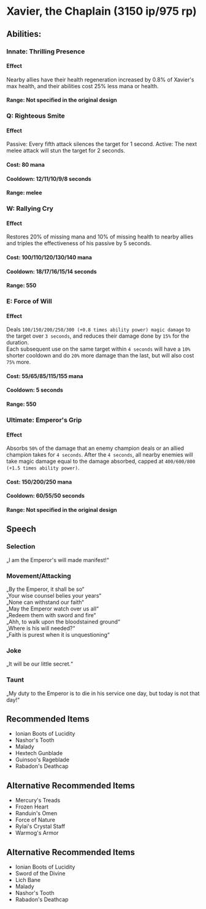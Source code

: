 # Xavier, the Chaplain (3150 ip/975 rp)

## Abilities:

### Innate: Thrilling Presence

#### Effect

Nearby allies have their health regeneration increased by 0.8% of Xavier's max health, and their abilities cost 25% less mana or health.

#### Range: Not specified in the original design

### Q: Righteous Smite

#### Effect

Passive: Every fifth attack silences the target for 1 second.
Active: The next melee attack will stun the target for 2 seconds.

#### Cost: 80 mana

#### Cooldown: 12/11/10/9/8 seconds

#### Range: melee

### W: Rallying Cry

#### Effect

Restores 20% of missing mana and 10% of missing health to nearby allies and triples the effectiveness of his passive by 5 seconds.

#### Cost: 100/110/120/130/140 mana

#### Cooldown: 18/17/16/15/14 seconds

#### Range: 550

### E: Force of Will

#### Effect

Deals `100/150/200/250/300 (+0.8 times ability power) magic damage` to the target over `3 seconds`, and reduces their damage done by `15%` for the duration.  
Each subsequent use on the same target within `4 seconds` will have a `10%` shorter cooldown and do `20%` more damage than the last, but will also cost `75%` more.

#### Cost: 55/65/85/115/155 mana

#### Cooldown: 5 seconds

#### Range: 550

### Ultimate: Emperor's Grip

#### Effect

Absorbs `50%` of the damage that an enemy champion deals or an allied champion takes for `4 seconds`. After the `4 seconds`, all nearby enemies will take magic damage equal to the damage absorbed, capped at `400/600/800 (+1.5 times ability power)`.

#### Cost: 150/200/250 mana

#### Cooldown: 60/55/50 seconds 

#### Range: Not specified in the original design

## Speech

### Selection

„I am the Emperor's will made manifest!“

### Movement/Attacking

„By the Emperor, it shall be so“  
„Your wise counsel belies your years“  
„None can withstand our faith“  
„May the Emperor watch over us all“  
„Redeem them with sword and fire“  
„Ahh, to walk upon the bloodstained ground“  
„Where is his will needed?“  
„Faith is purest when it is unquestioning“

### Joke

„It will be our little secret.“

### Taunt

„My duty to the Emperor is to die in his service one day, but today is not that day!“

## Recommended Items

 - Ionian Boots of Lucidity
 - Nashor's Tooth
 - Malady
 - Hextech Gunblade
 - Guinsoo's Rageblade
 - Rabadon's Deathcap

## Alternative Recommended Items

 - Mercury's Treads
 - Frozen Heart
 - Randuin's Omen
 - Force of Nature
 - Rylai's Crystal Staff
 - Warmog's Armor

## Alternative Recommended Items

 - Ionian Boots of Lucidity
 - Sword of the Divine
 - Lich Bane
 - Malady
 - Nashor's Tooth
 - Rabadon's Deathcap